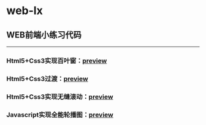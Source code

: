 ﻿# web-lx
## WEB前端小练习代码
---
### Html5+Css3实现百叶窗：[preview](https://github.com/webHttpCodeLibrary/git-web-demo/windowShades.html)
### Html5+Css3过渡：[preview](https://github.com/webHttpCodeLibrary/git-web-demo/transition.html)
### Html5+Css3实现无缝滚动：[preview](https://github.com/webHttpCodeLibrary/git-web-demo/seamlessRolling.html)
### Javascript实现全能轮播图：[preview](https://github.com/webHttpCodeLibrary/git-web-demo/carouselFigure.html)
